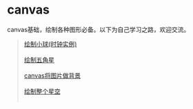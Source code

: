 # canvas
canvas基础，绘制各种图形必备。以下为自己学习之路，欢迎交流。<br>
>[绘制小球(时钟实例)](https://github.com/Rainboow/canvas/tree/master/canvas/小球绘制实时时钟)<br><br>
>[绘制五角星](https://github.com/Rainboow/canvas/blob/master/canvas/star.html)<br><br>
>[canvas将图片做背景](https://github.com/Rainboow/canvas/blob/master/canvas/canvas_background.html)<br><br>
>[绘制整个星空](https://github.com/Rainboow/canvas/blob/master/canvas/sky.html)<br><br>
